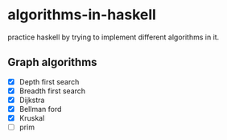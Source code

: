 # algorithms-in-haskell
practice haskell by trying to implement different algorithms in it.

## Graph algorithms
- [x] Depth first search
- [x] Breadth first search
- [x] Dijkstra
- [x] Bellman ford
- [x] Kruskal
- [ ] prim
